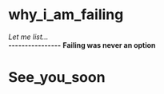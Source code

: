 # why_i_am_failing
<i>Let me list...</i>
</br>
<strong>----------------</strong>
<b>Failing was never an option</b>
</br>
# See_you_soon
